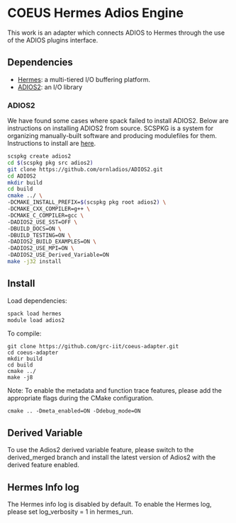 # COEUS Hermes Adios Engine

This work is an adapter which connects ADIOS to Hermes through the use
of the ADIOS plugins interface.

## Dependencies

* [Hermes](https://github.com/HDFGroup/hermes): a multi-tiered I/O buffering platform.
* [ADIOS2](https://github.com/ornladios/ADIOS2): an I/O library

### ADIOS2

We have found some cases where spack failed to install ADIOS2. Below are
instructions on installing ADIOS2 from source. SCSPKG is a system for
organizing manually-built software and producing modulefiles for them.
Instructions to install are [here](https://grc.iit.edu/docs/hermes/building-hermes#optional-create-a-hermes-scspkg-repo).

```bash
scspkg create adios2
cd $(scspkg pkg src adios2)
git clone https://github.com/ornladios/ADIOS2.git
cd ADIOS2
mkdir build
cd build
cmake ../ \
-DCMAKE_INSTALL_PREFIX=$(scspkg pkg root adios2) \
-DCMAKE_CXX_COMPILER=g++ \
-DCMAKE_C_COMPILER=gcc \
-DADIOS2_USE_SST=OFF \
-DBUILD_DOCS=ON \
-DBUILD_TESTING=ON \
-DADIOS2_BUILD_EXAMPLES=ON \
-DADIOS2_USE_MPI=ON \
-DADIOS2_USE_Derived_Variable=ON
make -j32 install
```

## Install

Load dependencies:
```bash
spack load hermes
module load adios2
```

To compile:
```
git clone https://github.com/grc-iit/coeus-adapter.git
cd coeus-adapter
mkdir build
cd build
cmake ../
make -j8
```


Note:
To enable the metadata and function trace features, please add the appropriate flags during the CMake configuration.
```
cmake .. -Dmeta_enabled=ON -Ddebug_mode=ON
```

## Derived Variable
To use the Adios2 derived variable feature, please switch to the derived_merged branch and install the latest version of Adios2 with the derived feature enabled.

## Hermes Info log
The Hermes info log is disabled by default. To enable the Hermes log, please set log_verbosity = 1 in hermes_run.
